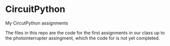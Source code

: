 # CircuitPython
My CircutPython assignments

The files in this repo are the code for the first assignments in our class up to the photointerrupter assingment, which the code for is not yet completed. 

